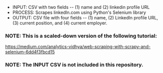* INPUT: CSV with two fields -- (1) name and (2) linkedin profile URL
* PROCESS: Scrapes linkedIn.com using Python's Selenium library
* OUTPUT: CSV file with four fields -- (1) name, (2) LinkedIn profile URL, (3) current position, and (4) current employer.

### NOTE: This is a scaled-down version of the following tutorial:
https://medium.com/analytics-vidhya/web-scraping-with-scrapy-and-selenium-6dd4f3fbcd15

### NOTE: The INPUT CSV is not included in this repository.  
